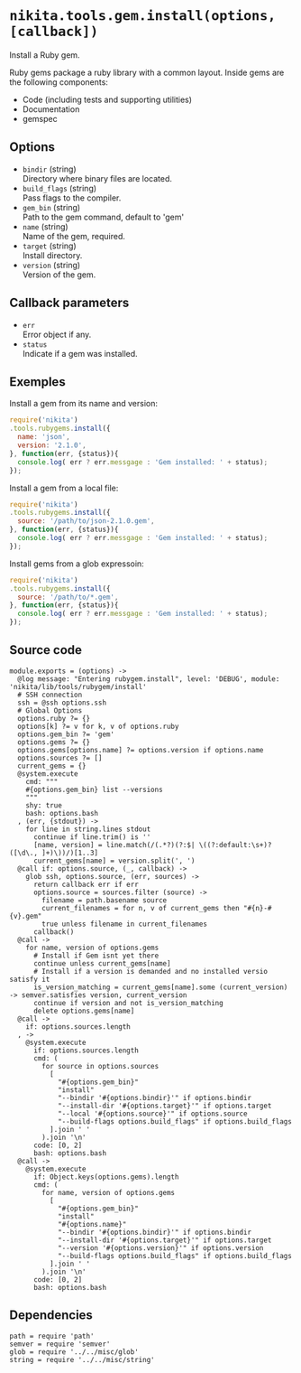 
# `nikita.tools.gem.install(options, [callback])`

Install a Ruby gem.

Ruby gems package a ruby library with a common layout. Inside gems are the 
following components:

- Code (including tests and supporting utilities)
- Documentation
- gemspec

## Options

* `bindir` (string)   
  Directory where binary files are located.
* `build_flags` (string)   
  Pass flags to the compiler.
* `gem_bin` (string)   
  Path to the gem command, default to 'gem'
* `name` (string)   
  Name of the gem, required.   
* `target` (string)   
  Install directory.
* `version` (string)   
  Version of the gem.

## Callback parameters

* `err`   
  Error object if any.
* `status`   
  Indicate if a gem was installed.

## Exemples

Install a gem from its name and version:

```js
require('nikita')
.tools.rubygems.install({
  name: 'json',
  version: '2.1.0',
}, function(err, {status}){
  console.log( err ? err.messgage : 'Gem installed: ' + status);
});
```

Install a gem from a local file:

```js
require('nikita')
.tools.rubygems.install({
  source: '/path/to/json-2.1.0.gem',
}, function(err, {status}){
  console.log( err ? err.messgage : 'Gem installed: ' + status);
});
```

Install gems from a glob expressoin:

```js
require('nikita')
.tools.rubygems.install({
  source: '/path/to/*.gem',
}, function(err, {status}){
  console.log( err ? err.messgage : 'Gem installed: ' + status);
});
```

## Source code

    module.exports = (options) ->
      @log message: "Entering rubygem.install", level: 'DEBUG', module: 'nikita/lib/tools/rubygem/install'
      # SSH connection
      ssh = @ssh options.ssh
      # Global Options
      options.ruby ?= {}
      options[k] ?= v for k, v of options.ruby
      options.gem_bin ?= 'gem'
      options.gems ?= {}
      options.gems[options.name] ?= options.version if options.name
      options.sources ?= []
      current_gems = {}
      @system.execute
        cmd: """
        #{options.gem_bin} list --versions
        """
        shy: true
        bash: options.bash
      , (err, {stdout}) ->
        for line in string.lines stdout
          continue if line.trim() is ''
          [name, version] = line.match(/(.*?)(?:$| \((?:default:\s+)?([\d\., ]+)\))/)[1..3]
          current_gems[name] = version.split(', ')
      @call if: options.source, (_, callback) ->
        glob ssh, options.source, (err, sources) ->
          return callback err if err
          options.source = sources.filter (source) ->
            filename = path.basename source
            current_filenames = for n, v of current_gems then "#{n}-#{v}.gem"
            true unless filename in current_filenames
          callback()
      @call ->
        for name, version of options.gems
          # Install if Gem isnt yet there
          continue unless current_gems[name]
          # Install if a version is demanded and no installed versio satisfy it
          is_version_matching = current_gems[name].some (current_version) -> semver.satisfies version, current_version
          continue if version and not is_version_matching
          delete options.gems[name]
      @call ->
        if: options.sources.length
      , ->
        @system.execute
          if: options.sources.length
          cmd: (
            for source in options.sources
              [
                "#{options.gem_bin}"
                "install"
                "--bindir '#{options.bindir}'" if options.bindir
                "--install-dir '#{options.target}'" if options.target
                "--local '#{options.source}'" if options.source
                "--build-flags options.build_flags" if options.build_flags
              ].join ' '
            ).join '\n'
          code: [0, 2]
          bash: options.bash
      @call ->
        @system.execute
          if: Object.keys(options.gems).length
          cmd: (
            for name, version of options.gems
              [
                "#{options.gem_bin}"
                "install"
                "#{options.name}"
                "--bindir '#{options.bindir}'" if options.bindir
                "--install-dir '#{options.target}'" if options.target
                "--version '#{options.version}'" if options.version
                "--build-flags options.build_flags" if options.build_flags
              ].join ' '
            ).join '\n'
          code: [0, 2]
          bash: options.bash
      
## Dependencies

    path = require 'path'
    semver = require 'semver'
    glob = require '../../misc/glob'
    string = require '../../misc/string'

